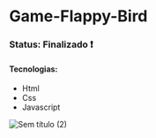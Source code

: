 # Game-Flappy-Bird

<h3> Status: Finalizado ❗ </h3>

<h4> Tecnologias: </h4>

+ Html
+ Css
+ Javascript 

![Sem título (2)](https://user-images.githubusercontent.com/66790414/164037380-fbfde4f4-0038-496b-bd75-3366eb25ae34.png)

